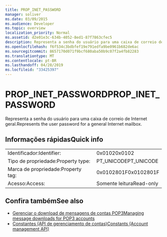 ```yaml
---
title: PROP_INET_PASSWORD
manager: soliver
ms.date: 03/09/2015
ms.audience: Developer
ms.topic: overview
localization_priority: Normal
ms.assetid: d2e01e3c-634b-4052-8ed1-87f7863cfec5
description: Representa a senha do usuário para uma caixa de correio de Internet geral.
ms.openlocfilehash: f6f534c3bdbfef19e791edfa9be0961b682de6ac
ms.sourcegitcommit: 8657170d071f9bcf680aba50b9c07f2a4fb82283
ms.translationtype: MT
ms.contentlocale: pt-BR
ms.lasthandoff: 04/28/2019
ms.locfileid: "33425397"
---
```

# <a name="propinetpassword"></a><span data-ttu-id="909d8-103">PROP_INET_PASSWORD</span><span class="sxs-lookup"><span data-stu-id="909d8-103">PROP_INET_PASSWORD</span></span>

<span data-ttu-id="909d8-104">Representa a senha do usuário para uma caixa de correio de Internet geral.</span><span class="sxs-lookup"><span data-stu-id="909d8-104">Represents the user password for a general Internet mailbox.</span></span>
  
## <a name="quick-info"></a><span data-ttu-id="909d8-105">Informações rápidas</span><span class="sxs-lookup"><span data-stu-id="909d8-105">Quick info</span></span>

|||
|:-----|:-----|
|<span data-ttu-id="909d8-106">Identificador:</span><span class="sxs-lookup"><span data-stu-id="909d8-106">Identifier:</span></span>  <br/> |<span data-ttu-id="909d8-107">0x0102</span><span class="sxs-lookup"><span data-stu-id="909d8-107">0x0102</span></span>  <br/> |
|<span data-ttu-id="909d8-108">Tipo de propriedade:</span><span class="sxs-lookup"><span data-stu-id="909d8-108">Property type:</span></span>  <br/> |<span data-ttu-id="909d8-109">PT_UNICODE</span><span class="sxs-lookup"><span data-stu-id="909d8-109">PT_UNICODE</span></span>|<span data-ttu-id="909d8-110">SECURE_FLAG</span><span class="sxs-lookup"><span data-stu-id="909d8-110">SECURE_FLAG</span></span>  <br/> |
|<span data-ttu-id="909d8-111">Marca de propriedade:</span><span class="sxs-lookup"><span data-stu-id="909d8-111">Property tag:</span></span>  <br/> |<span data-ttu-id="909d8-112">0x0102801F</span><span class="sxs-lookup"><span data-stu-id="909d8-112">0x0102801F</span></span>  <br/> |
|<span data-ttu-id="909d8-113">Acesso:</span><span class="sxs-lookup"><span data-stu-id="909d8-113">Access:</span></span>  <br/> |<span data-ttu-id="909d8-114">Somente leitura</span><span class="sxs-lookup"><span data-stu-id="909d8-114">Read-only</span></span>  <br/> |
   
## <a name="see-also"></a><span data-ttu-id="909d8-115">Confira também</span><span class="sxs-lookup"><span data-stu-id="909d8-115">See also</span></span>

- [<span data-ttu-id="909d8-116">Gerenciar o download de mensagens de contas POP3</span><span class="sxs-lookup"><span data-stu-id="909d8-116">Managing message downloads for POP3 accounts</span></span>](managing-message-downloads-for-pop3-accounts.md) 
- [<span data-ttu-id="909d8-117">Constantes (API de gerenciamento de contas)</span><span class="sxs-lookup"><span data-stu-id="909d8-117">Constants (Account management API)</span></span>](constants-account-management-api.md)

